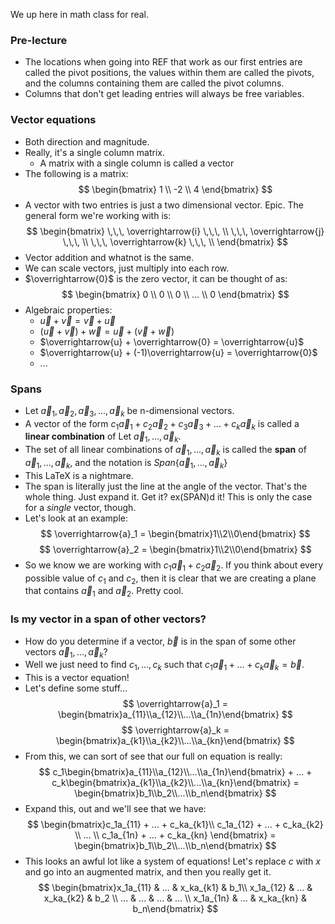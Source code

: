 We up here in math class for real.

### Pre-lecture
- The locations when going into REF that work as our first entries are called the pivot positions, the values within them are called the pivots, and the columns containing them are called the pivot columns.
- Columns that don't get leading entries will always be free variables.

### Vector equations
- Both direction and magnitude.
- Really, it's a single column matrix.
	- A matrix with a single column is called a vector
- The following is a matrix: 
$$
\begin{bmatrix}
1 \\
-2 \\
4
\end{bmatrix}
$$
- A vector with two entries is just a two dimensional vector. Epic. The general form we're working with is:
$$
\begin{bmatrix}
\,\,\, \overrightarrow{i} \,\,\, \\
\,\,\, \overrightarrow{j} \,\,\, \\
\,\,\, \overrightarrow{k} \,\,\, \\
\end{bmatrix}
$$
- Vector addition and whatnot is the same.
- We can scale vectors, just multiply into each row.
- $\overrightarrow{0}$ is the zero vector, it can be thought of as:
$$
\begin{bmatrix}
0 \\
0 \\
0 \\
... \\
0
\end{bmatrix}
$$
- Algebraic properties:
	- $\overrightarrow{u} + \overrightarrow{v} = \overrightarrow{v} + \overrightarrow{u}$
	- $(\overrightarrow{u} + \overrightarrow{v}) + \overrightarrow{w} = \overrightarrow{u} + (\overrightarrow{v} + \overrightarrow{w})$
	- $\overrightarrow{u} + \overrightarrow{0} = \overrightarrow{u}$
	- $\overrightarrow{u} + (-1)\overrightarrow{u} = \overrightarrow{0}$
	- ...

### Spans
- Let $\overrightarrow{a}_1, \overrightarrow{a}_2, \overrightarrow{a}_3, ..., \overrightarrow{a}_k$ be n-dimensional vectors.
- A vector of the form $c_1\overrightarrow{a}_1 + c_2\overrightarrow{a}_2 + c_3\overrightarrow{a}_3 + ... + c_k\overrightarrow{a}_k$ is called a **linear combination** of Let $\overrightarrow{a}_1, ..., \overrightarrow{a}_k$.
- The set of all linear combinations of $\overrightarrow{a}_1, ..., \overrightarrow{a}_k$ is called the **span** of $\overrightarrow{a}_1, ..., \overrightarrow{a}_k$, and the notation is $Span\{\overrightarrow{a}_1, ..., \overrightarrow{a}_k\}$
- This LaTeX is a nightmare.
- The span is literally just the line at the angle of the vector. That's the whole thing. Just expand it. Get it? ex(SPAN)d it! This is only the case for a *single* vector, though.
- Let's look at an example:
$$
\overrightarrow{a}_1 = \begin{bmatrix}1\\2\\0\end{bmatrix}
$$
$$
\overrightarrow{a}_2 = \begin{bmatrix}1\\2\\0\end{bmatrix}
$$
- So we know we are working with $c_1\overrightarrow{a}_1+c_2\overrightarrow{a}_2$. If you think about every possible value of $c_1$ and $c_2$, then it is clear that we are creating a plane that contains $\overrightarrow{a}_1$ and $\overrightarrow{a}_2$. Pretty cool.

### Is my vector in a span of other vectors?
- How do you determine if a vector, $\overrightarrow{b}$ is in the span of some other vectors $\overrightarrow{a}_1, ..., \overrightarrow{a}_k$?
- Well we just need to find $c_1, ..., c_k$ such that $c_1\overrightarrow{a}_1 + ... + c_k\overrightarrow{a}_k = \overrightarrow{b}$. 
- This is a vector equation!
- Let's define some stuff...
$$
\overrightarrow{a}_1 = \begin{bmatrix}a_{11}\\a_{12}\\...\\a_{1n}\end{bmatrix}
$$
$$
\overrightarrow{a}_k = \begin{bmatrix}a_{k1}\\a_{k2}\\...\\a_{kn}\end{bmatrix}
$$
- From this, we can sort of see that our full on equation is really:
$$
c_1\begin{bmatrix}a_{11}\\a_{12}\\...\\a_{1n}\end{bmatrix} + ... + c_k\begin{bmatrix}a_{k1}\\a_{k2}\\...\\a_{kn}\end{bmatrix}
=
\begin{bmatrix}b_1\\b_2\\...\\b_n\end{bmatrix}
$$
- Expand this, out and we'll see that we have:
$$
\begin{bmatrix}c_1a_{11} + ... + c_ka_{k1}\\
c_1a_{12} + ... + c_ka_{k2} \\
... \\
c_1a_{1n} + ... + c_ka_{kn}
\end{bmatrix}
=
\begin{bmatrix}b_1\\b_2\\...\\b_n\end{bmatrix}
$$
- This looks an awful lot like a system of equations! Let's replace $c$ with $x$ and go into an augmented matrix, and then you really get it.
$$
\begin{bmatrix}x_1a_{11} & ... & x_ka_{k1} & b_1\\
x_1a_{12} & ... & x_ka_{k2} & b_2 \\
... & ... & ... & ... \\
x_1a_{1n} & ... & x_ka_{kn} & b_n\end{bmatrix}
$$